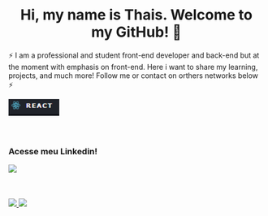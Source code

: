 <h1 align="center"> Hi, my name is Thais. 
 Welcome to my GitHub! 👋</h1>


 ⚡  I am a professional and student front-end developer and back-end but at the moment with emphasis on front-end. 
 Here i want to share my learning, projects, and much more! Follow me or contact on orthers networks below ⚡
 

<div>
<img src="./images/react1.png" width="100" style="margin-right: 15px" title="React"/>

<div/>
  
 <br/>
 <br/>
  
 ### Acesse meu Linkedin!
 
 [<img src="https://img.shields.io/badge/linkedin-%230077B5.svg?&style=for-the-badge&logo=linkedin&logoColor=white" />](https://www.linkedin.com/in/thais-cintra-6875a1221/)



 <br/>
 <br/>
 
<div>
  <a href="https://github.com/cintrathais">
  <img height="180em" src="https://github-readme-stats.vercel.app/api/top-langs/?username=cintrathais&layout=compact&langs_count=6&theme=panda"/>
  <img height="180em" src="https://github-readme-stats.vercel.app/api?username=cintrathais&show_icons=true&theme=panda&include_all_commits=true&count_private=true"/>
</div>

